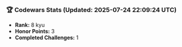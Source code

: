 ### 🏆 Codewars Stats (Updated: 2025-07-24 22:09:24 UTC)

- **Rank:** 8 kyu
- **Honor Points:** 3
- **Completed Challenges:** 1
